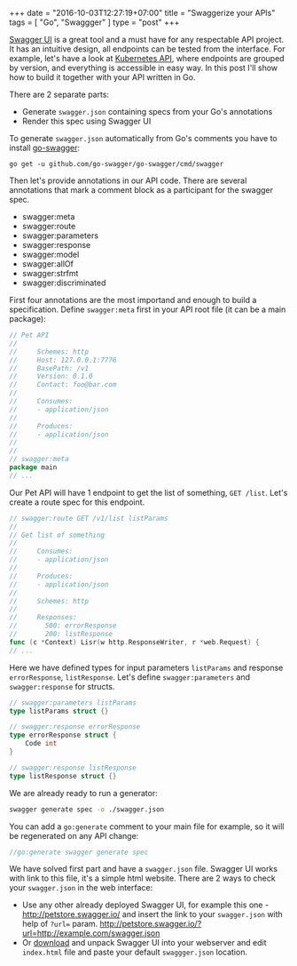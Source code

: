 +++
date = "2016-10-03T12:27:19+07:00"
title = "Swaggerize your APIs"
tags = [ "Go", "Swaggger" ]
type = "post"
+++

[Swagger UI](http://swagger.io/swagger-ui/) is a great tool and a must have for any respectable API project. It has an intuitive design, all endpoints can be tested from the interface. For example, let's have a look at [Kubernetes API](http://kubernetes.io/kubernetes/third_party/swagger-ui/), where endpoints are grouped by version, and everything is accessible in easy way. In this post I'll show how to build it together with your API written in Go.


There are 2 separate parts:
 - Generate `swagger.json` containing specs from your Go's annotations
 - Render this spec using Swagger UI

To generate `swagger.json` automatically from Go's comments you have to install [go-swagger](https://github.com/go-swagger/go-swagger):

```
go get -u github.com/go-swagger/go-swagger/cmd/swagger
```

Then let's provide annotations in our API code. There are several annotations that mark a comment block as a participant for the swagger spec.

 - swagger:meta
 - swagger:route
 - swagger:parameters
 - swagger:response
 - swagger:model
 - swagger:allOf
 - swagger:strfmt
 - swagger:discriminated

First four annotations are the most importand and enough to build a specification. Define `swagger:meta` first in your API root file (it can be a main package):

```go
// Pet API
//
//     Schemes: http
//     Host: 127.0.0.1:7776
//     BasePath: /v1
//     Version: 0.1.0
//     Contact: foo@bar.com
//
//     Consumes:
//     - application/json
//
//     Produces:
//     - application/json
//
//
// swagger:meta
package main
// ...
```

Our Pet API will have 1 endpoint to get the list of something, `GET /list`. Let's create a route spec for this endpoint.

```go
// swagger:route GET /v1/list listParams
//
// Get list of something
//
//     Consumes:
//     - application/json
//
//     Produces:
//     - application/json
//
//     Schemes: http
//
//     Responses:
//       500: errorResponse
//       200: listResponse
func (c *Context) Lisr(w http.ResponseWriter, r *web.Request) {
// ...
```

Here we have defined types for input parameters `listParams` and response `errorResponse`, `listResponse`. Let's define `swagger:parameters` and `swagger:response` for structs.

```go
// swagger:parameters listParams
type listParams struct {}

// swagger:response errorResponse
type errorResponse struct {
    Code int
}

// swagger:response listResponse
type listResponse struct {}
```

We are already ready to run a generator:
```bash
swagger generate spec -o ./swagger.json
```

You can add a `go:generate` comment to your main file for example, so it will be regenerated on any API change:
```go
//go:generate swagger generate spec
```

We have solved first part and have a `swagger.json` file. Swagger UI works with link to this file, it's a simple html website. There are 2 ways to check your `swagger.json` in the web interface:

 - Use any other already deployed Swagger UI, for example this one - http://petstore.swagger.io/ and insert the link to your `swagger.json` with help of `?url=` param. http://petstore.swagger.io/?url=http://example.com/swagger.json
 - Or [download](https://github.com/swagger-api/swagger-ui/releases) and unpack Swagger UI into your webserver and edit `index.html` file and paste your default `swaggger.json` location.
